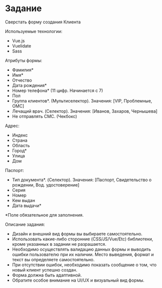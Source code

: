 # Задание

Сверстать форму создания Клиента

Используемые технологии:

- Vue.js
- Vuelidate
- Sass

Атрибуты формы:

- Фамилия*
- Имя*
- Отчество
- Дата рождения*
- Номер телефона* (11 цифр. Начинается с 7)
- Пол
- Группа клиентов*. (Мультиселектор). Значения: [VIP, Проблемные, ОМС]
- Лечащий врач. (Cелектор). Значения: [Иванов, Захаров, Чернышева]
- Не отправлять СМС. (Чекбокс)

Адрес:

- Индекс
- Страна
- Область
- Город*
- Улица
- Дом

Паспорт:

- Тип документа*. (Cелектор). Значения: [Паспорт, Свидетельство о рождении, Вод. удостоверение]
- Серия
- Номер
- Кем выдан
- Дата выдачи*

*Поле обязательное для заполнения.

Описание задания:
- Дизайн и внешний вид формы вы выбираете самостоятельно.
- Использовать какие-либо сторонние (CSS/JS/Vue/Etc) библиотеки, кроме указанных в задании не
разрашается.
- Необходимо осуществлять валидацию данных формы и выводить ошибки пользователю при их
наличии. Место выведения, формат и текст вы определяете самостоятельно.
- При отсутствии ошибок, необходимо показать сообщение о том, что новый клиент успешно создан.
- Форма должна быть адаптивной.
- Обратите особое внимание на UI/UX и визуальный вид формы.

